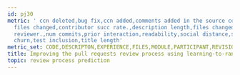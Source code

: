 ```yaml
---
id: pj30
metric: ' ccn deleted,bug fix,ccn added,comments added in the source code,commits
  files changed,contributor succ rate.,description length,files changed,followers,is
  reviewer.,num commits,prior interaction,readability,social distance,src churn,test
  churn,test inclusion,title length'
metric_set: CODE,DESCRIPTON,EXPERIENCE,FILES,MODULE,PARTICIPANT,REVISIONS,collaboration
title: Improving the pull requests review process using learning-to-rank algorithms
topic: review process prediction
---
```


